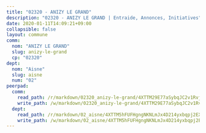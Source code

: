 ```yaml
---
title: "02320 - ANIZY LE GRAND"
description: "02320 - ANIZY LE GRAND | Entraide, Annonces, Initiatives"
date: 2020-01-11T14:09:21+09:00
collapsible: false
layout: commune
comm:
  nom: "ANIZY LE GRAND"
  slug: anizy-le-grand
  cp: "02320"
dept:
  nom: "Aisne"
  slug: aisne
  num: "02"
peerpad:
  comm:
    read_path: /r/markdown/02320_anizy-le-grand/4XTTM29E77aSybqJC2v1RvjCyKXhyW23cVZ2LPMa5W83KEVb2
    write_path: /w/markdown/02320_anizy-le-grand/4XTTM29E77aSybqJC2v1RvjCyKXhyW23cVZ2LPMa5W83KEVb2-K3TgTuSXU4jdxTsf8EPFXCbBfG9R7NhQe3LWWaVDzot7NcQB5QcHR85Hqq5hk5sVKs3qfK6ke7A8eGmabHqBiC9cBFCJiveBziMBHXhtWqz9bRrMAuPpSQCkgWV3KKF1K2kptmPS
  dept:
    read_path: /r/markdown/02_aisne/4XTTM5hFUFHgngNKNLmJx4D214yxbqpj2EXK5CBjZ5LZF3zAf
    write_path: /w/markdown/02_aisne/4XTTM5hFUFHgngNKNLmJx4D214yxbqpj2EXK5CBjZ5LZF3zAf-K3TgUfAP6D753WPagZBnpcFgyCUpnZXNhrQsKU6J8qon6wxmFCHD5kB3GMzCYyJmAGHN58p9qgKDhnEgSAuHEK3wjVXSJoUkHyn6Vb7T2aNZ2y6ez5BMkQCEQxoUkfyK9J3TXU3M
---
```


